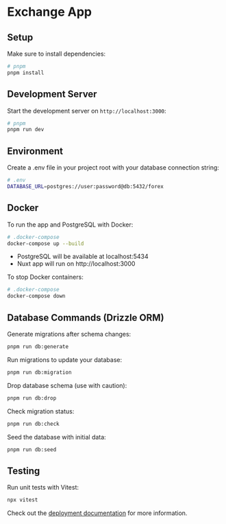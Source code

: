 # Exchange App

## Setup

Make sure to install dependencies:

```bash
# pnpm
pnpm install
```

## Development Server

Start the development server on `http://localhost:3000`:

```bash
# pnpm
pnpm run dev
```

## Environment

Create a .env file in your project root with your database connection string:

```bash
# .env
DATABASE_URL=postgres://user:password@db:5432/forex
```

## Docker

To run the app and PostgreSQL with Docker:

```bash
# .docker-compose
docker-compose up --build
```
- PostgreSQL will be available at localhost:5434
- Nuxt app will run on http://localhost:3000

To stop Docker containers:

```bash
# .docker-compose
docker-compose down
```

## Database Commands (Drizzle ORM)

Generate migrations after schema changes:

```bash
pnpm run db:generate
```

Run migrations to update your database:

```bash
pnpm run db:migration
```

Drop database schema (use with caution):

```bash
pnpm run db:drop
```

Check migration status:

```bash
pnpm run db:check
```

Seed the database with initial data:

```bash
pnpm run db:seed
```

## Testing

Run unit tests with Vitest:

```bash
npx vitest
```

Check out the [deployment documentation](https://nuxt.com/docs/getting-started/deployment) for more information.

